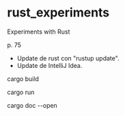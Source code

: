 # rust_experiments
Experiments with Rust

p. 75

- Update de rust con "rustup update".
- Update de IntelliJ Idea.



cargo build

cargo run

cargo doc --open


